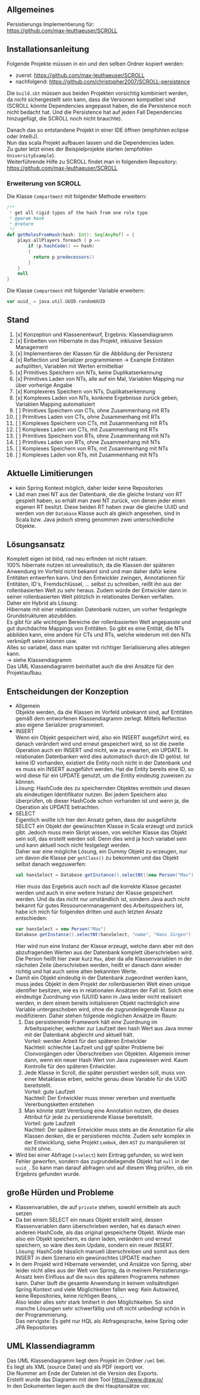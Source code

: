 ## Allgemeines

Persistierungs Implementierung für:  
https://github.com/max-leuthaeuser/SCROLL



## Installationsanleitung

Folgende Projekte müssen in ein und den selben Ordner kopiert werden:

- zuerst: https://github.com/max-leuthaeuser/SCROLL
- nachfolgend: https://github.com/christopher2007/SCROLL-persistence

Die `build.sbt` müssen aus beiden Projekten vorsichtig kombiniert werden, da nicht sichergestellt
sein kann, dass die Versionen kompatibel sind (SCROLL könnte Dependencies angepasst haben, die die
Persistence noch nicht bedacht hat. Und die Persistence hat auf jeden Fall Dependencies hinzugefügt,
die SCROLL noch nicht brauchte).  
  
Danach das so entstandene Projekt in einer IDE öffnen (empfohlen eclipse oder IntelliJ).  
Nun das scala Projekt aufbauen lassen und die Dependencies laden.  
Zu guter letzt eines der Beispielprojekte starten (empfohlen `UniversityExample`).  
Weiterführende Hilfe zu SCROLL findet man in folgendem Repository: https://github.com/max-leuthaeuser/SCROLL

### Erweiterung von SCROLL

Die Klasse `Compartment` mit folgender Methode erweitern:  
  
```scala
/**
 * get all rigid types of the hash from one role type.
 * @param hash
 * @return
 */
def getRolesFromHash(hash: Int): Seq[AnyRef] = {
    plays.allPlayers.foreach { p =>
        if (p.hashCode() == hash)
        {
          return p.predecessors()
        }
    }
    null
}
```

Die Klasse `Compartment` mit folgender Variable erweitern:   

```scala
var uuid_ = java.util.UUID.randomUUID
```


## Stand

1. [x] Konzeption und Klassenentwurf, Ergebnis: Klassendiagramm
1. [x] Einbetten von Hibernate in das Projekt, inklusive Session Management
1. [x] Implementieren der Klassen für die Abbildung der Persistenz
1. [x] Reflection und Serializer programmieren -> Example Entitäten aufsplitten, Variablen mit Werten ermittelbar
1. [x] Primitives Speichern von NTs, keine Duplikatserkennung
1. [x] Primitives Laden von NTs, alle auf ein Mal, Variablen Mapping nur über vorherige Angabe
1. [x] Komplexeres Speichern von NTs, Duplikatserkennung
1. [x] Komplexes Laden von NTs, konkrete Ergebnisse zurück geben, Variablen Mapping automatisiert
1. [ ] Primitives Speichern von CTs, ohne Zusammenhang mit RTs
1. [ ] Primitives Laden von CTs, ohne Zusammenhang mit RTs
1. [ ] Komplexes Speichern von CTs, mit Zusammenhang mit RTs
1. [ ] Komplexes Laden von CTs, mit Zusammenhang mit RTs
1. [ ] Primitives Speichern von RTs, ohne Zusammenhang mit NTs
1. [ ] Primitives Laden von RTs, ohne Zusammenhang mit NTs
1. [ ] Komplexes Speichern von RTs, mit Zusammenhang mit NTs
1. [ ] Komplexes Laden von RTs, mit Zusammenhang mit NTs



## Aktuelle Limitierungen

- kein Spring Kontext möglich, daher leider keine Repositories
- Läd man zwei NT aus der Datenbank, die die gleiche Instanz von RT gespielt haben, so erhält man
  zwei NT zurück, von denen jeder einen eigenen RT besitzt. Diese beiden RT haben zwar die gleiche
  UUID und werden von der `Database` Klasse auch als gleich angesehen, sind in Scala bzw. Java
  jedoch streng genommen zwei unterschiedliche Objekte.



## Lösungsansatz

Komplett eigen ist blöd, rad neu erfinden ist nicht ratsam.  
100% hibernate nutzen ist unrealistisch, da die Klassen der späteren Anwendung im Vorfeld nicht
bekannt sind und man daher dafür keine Entitäten entwerfen kann. Und den Entwickler zwingen,
Annotationen für Entitäten, ID's, Fremdschlüssel, ... selbst zu schreiben, reißt ihn aus der
rollenbasierten Welt zu sehr heraus. Zudem würde der Entwickler dann in seiner rollenbasierten
Welt plötzlich in relationales Denken verfallen.  
Daher ein Hybrid als Lösung:  
Hibernate mit einer relationalen Datenbank nutzen, um vorher festgelegte Grundstrukturen abzubilden.  
Es gibt für alle wichtigen Bereiche der rollenbasierten Welt angepasste und gut durchdachte Mappings
von Entitäten. So gibt es eine Entität, die NTs abbilden kann, eine andere für CTs und RTs, welche
wiederum mit den NTs verknüpft seien können usw.  
Alles so variabel, dass man später mit richtiger Serialisierung alles ablegen kann.  
-> siehe Klassendiagramm  
Das UML Klassendiagramm beinhaltet auch die drei Ansätze für den Projektaufbau.



## Entscheidungen der Konzeption

- Allgemein  
  Objekte werden, da die Klassen im Vorfeld unbekannt sind, auf Entitäten gemäß dem entworfenen
  Klassendiagramm zerlegt. Mittels Reflection also eigene Serializer programmiert.
- INSERT  
  Wenn ein Objekt gespeichert wird, also ein INSERT ausgeführt wird, es danach verändert wird und
  erneut gespeichert wird, so ist die zweite Operation auch ein INSERT und nicht, wie
  zu erwarten, ein UPDATE. In relationalen Datenbanken wird dies automatisch durch die ID gelöst.
  Ist keine ID vorhanden, existiert die Entity noch nicht in der Datenbank und es muss ein INSERT
  ausgeführt werden. Hat die Entity bereits eine ID, so wird diese für ein UPDATE genutzt, um die
  Entity eindeutig zuweisen zu können.  
  Lösung: HashCode des zu speichernden Objektes ermitteln und diesen als eindeutigen Identifikator
  nutzen. Bei jedem Speichern also überprüfen, ob dieser HashCode schon vorhanden ist und wenn ja,
  die Operation als UPDATE betrachten.
- SELECT  
  Eigentlich wollte ich hier den Ansatz gehen, dass der ausgeführte SELECT ein Objekt
  der gewünschten Klasse in Scala erzeugt und zurück gibt. Jedoch muss mein Skript wissen,
  von welcher Klasse das Objekt sein soll, das erstellt werden soll. Denn dies wird ja hoch
  variabel sein und kann aktuell noch nicht festgelegt werden.  
  Daher war eine mögliche Lösung, ein Dummy Objekt zu erzeugen, nur um davon die Klasse per
  `getClass()` zu bekommen und das Objekt selbst danach wegzuwerfen:
  ```scala
  val hansSelect = Database.getInstance().selectNt((new Person("Max")).getClass, "name", "Hans Jürgen").asInstanceOf[Person]
  ```
  Hier muss das Ergebnis auch noch auf die korrekte Klasse gecastet werden und auch in eine
  weitere Instanz der Klasse gespeichert werden. Und da das nicht nur umständlich ist, sondern
  Java auch nicht bekannt für gutes Ressourcenmanagement des Arbeitsspeichers ist, habe ich mich
  für folgenden dritten und auch letzten Ansatz entschieden:
  ```scala
  var hansSelect = new Person("Max")
  Database.getInstance().selectNt(hansSelect, "name", "Hans Jürgen")
  ```
  Hier wird nun eine Instanz der Klasse erzeugt, welche dann aber mit den abzufragenden
  Werten aus der Datenbank komplett überschrieben wird. Die Person heißt hier zwar kurz `Max`,
  aber da alle Klassenvariablen in der nächsten Zeile überschrieben werden, heißt er danach
  dann wieder richtig und hat auch seine alten bekannten Werte.
- Damit ein Objekt eindeutig in der Datenbank zugeordnet werden kann, muss jedes Objekt in dem
  Projekt der rollenbasierten Welt einen unique identifier besitzen, wie es in relationalen Ansätzen
  der Fall ist. Solch eine eindeutige Zuordnung von (UU)ID kann in Java leider nicht realisiert
  werden, in dem einem bereits initialisieren Objekt nachträglich eine Variable untergeschoben wird,
  ohne die zugrundeliegende Klasse zu modifizieren. Daher stehen folgende möglichen Ansätze im Raum:
  1. Das persistierende Framework hält eine Zuordnung im Arbeitsspeicher, welcher zur Laufzeit
     den hash Wert aus Java immer mit der Datenbank abgleicht und aktuell hält.  
     Vorteil: weniter Arbeit für den späteren Entwickler  
     Nachteil: schlechte Laufzeit und ggf später Probleme bei Clonvorgängen oder
     Überschreiben von Objekten. Allgemein immer dann, wenn ein neuer Hash Wert von
     Java zugewiesen wird. Kaum Kontrolle für den späteren Entwickler.
  1. Jede Klasse in Scroll, die später persistiert werden soll, muss von einer Metaklasse erben, welche
     genau diese Variable für die UUID bereitstellt.  
     Vorteil: gute Laufzeit  
     Nachteil: Der Entwickler muss immer vererben und eventuelle Vererbungsketten entstehen
  1. Man könnte statt Vererbung eine Annotation nutzen, die dieses Attribut für jede zu
     persistierende Klasse bereitstellt.    
     Vorteil: gute Laufzeit  
     Nachteil: Der spätere Entwickler muss stets an die Annotation für alle Klassen denken, die
     er persistieren möchte. Zudem sehr komplex in der Entwicklung, siehe Projekt `Lombok`, den `AST`
     zu manipulieren ist nicht ohne.
- Wird bei einer Abfrage (=`select`) kein Eintrag gefunden, so wird kein Fehler geworfen, sondern
  das zugrundeliegende Objekt hat `null` in der `uuid_`. So kann man darauf abfragen und auf diesem
  Weg prüfen, ob ein Ergebnis gefunden wurde.



## große Hürden und Probleme

- Klassenvariablen, die auf `private` stehen, sowohl ermitteln als auch setzen
- Da bei einem SELECT ein neues Objekt erstellt wird, dessen Klassenvariablen dann überschrieben
  werden, hat es danach einen anderen HashCode, als das original gespeicherte Objekt. Würde man
  also ein Objekt speichern, es dann laden, verändern und erneut speichern, so wäre dies kein
  Update, sondern ein neuer INSERT.  
  Lösung: HashCode hässlich manuell überschreiben und somit aus dem INSERT in dem Szenario
  ein gewünschtes UPDATE machen
- In dem Projekt wird Hibernate verwendet, und Ansätze von Spring, aber leider nicht alles aus der
  Welt von Spring, da in meinem Persistierungs-Ansatz kein Einfluss auf die `main` des späteren
  Programms nehmen kann. Daher läuft die gesamte Anwendung in keinem vollsätndigen Spring
  Kontext und viele Möglichkeiten fallen weg: Kein Autowired, keine Repositories, keine richtigen
  Beans, ...  
  Also leider alles sehr stark limitiert in den Möglichkeiten. So sind manche Lösungen sehr
  schwerfällig und oft nicht unbedingt schön in der Programmierung.  
  Das nervigste: Es geht nur HQL als Abfragesprache, keine Spring oder JPA Repositories



## UML Klassendiagramm

Das UML Klassendiagramm liegt dem Projekt im Ordner `/uml` bei.  
Es liegt als XML (source Datei) und als PDF (export) vor.  
Die Nummer am Ende der Dateien ist die Version des Exports.  
Erstellt wurde das Diagramm mit dem Tool https://www.draw.io/  
In den Dokumenten liegen auch die drei Hauptansätze vor.

